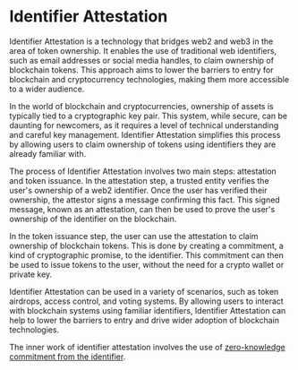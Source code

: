 # Identifier Attestation #

Identifier Attestation is a technology that bridges web2 and web3 in the area of token ownership. It enables the use of traditional web identifiers, such as email addresses or social media handles, to claim ownership of blockchain tokens. This approach aims to lower the barriers to entry for blockchain and cryptocurrency technologies, making them more accessible to a wider audience.

In the world of blockchain and cryptocurrencies, ownership of assets is typically tied to a cryptographic key pair. This system, while secure, can be daunting for newcomers, as it requires a level of technical understanding and careful key management. Identifier Attestation simplifies this process by allowing users to claim ownership of tokens using identifiers they are already familiar with.

The process of Identifier Attestation involves two main steps: attestation and token issuance. In the attestation step, a trusted entity verifies the user's ownership of a web2 identifier. Once the user has verified their ownership, the attestor signs a message confirming this fact. This signed message, known as an attestation, can then be used to prove the user's ownership of the identifier on the blockchain.

In the token issuance step, the user can use the attestation to claim ownership of blockchain tokens. This is done by creating a commitment, a kind of cryptographic promise, to the identifier. This commitment can then be used to issue tokens to the user, without the need for a crypto wallet or private key.

Identifier Attestation can be used in a variety of scenarios, such as token airdrops, access control, and voting systems. By allowing users to interact with blockchain systems using familiar identifiers, Identifier Attestation can help to lower the barriers to entry and drive wider adoption of blockchain technologies.

The inner work of identifier attestation involves the use of [zero-knowledge commitment from the identifier](../research/IdentifierAttestation.md).
